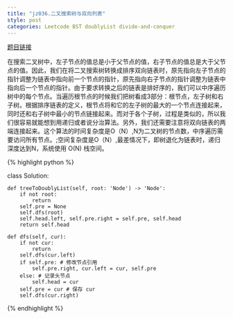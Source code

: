 ```yaml
---
title: "jz036.二叉搜索树与双向列表"
style: post
categories: Leetcode BST doublyList divide-and-conquer 
---
```


[题目链接](https://leetcode-cn.com/problems/er-cha-sou-suo-shu-yu-shuang-xiang-lian-biao-lcof/)

在搜索二叉树中，左子节点的值总是小于父节点的值，右子节点的值总是大于父节点的值。因此，我们在将二叉搜索树转换成排序双向链表时，原先指向左子节点的指针调整为链表中指向前一个节点的指针，原先指向右子节点的指针调整为链表中指向后一个节点的指针。由于要求转换之后的链表是排好序的，我们可以中序遍历树中的每个节点。当遍历根节点的时候我们把树看成3部分：根节点，左子树和右子树。根据排序链表的定义，根节点将和它的左子树的最大的一个节点连接起来，同时还和右子树中最小的节点链接起来。而对于各个子树，过程是类似的，所以我们很容易就能想到用递归或者说分治算法。另外，我们还需要注意将双向链表的两端连接起来。这个算法的时间复杂度是O（N）,N为二叉树的节点数，中序遍历需要访问所有节点。;空间复杂度是O（N）,最差情况下，即树退化为链表时，递归深度达到N，系统使用 O(N) 栈空间。

{% highlight python %}

class Solution:

    def treeToDoublyList(self, root: 'Node') -> 'Node':
        if not root:
            return 
        self.pre = None
        self.dfs(root)
        self.head.left, self.pre.right = self.pre, self.head
        return self.head
        
    def dfs(self, cur):
        if not cur:
            return 
        self.dfs(cur.left)
        if self.pre: # 修改节点引用
            self.pre.right, cur.left = cur, self.pre
        else: # 记录头节点
            self.head = cur
        self.pre = cur # 保存 cur
        self.dfs(cur.right)

{% endhighlight %}

